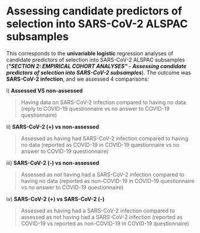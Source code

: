 # Assessing candidate predictors of selection into SARS-CoV-2 ALSPAC subsamples

This corresponds to the **univariable logistic** regression analyses of candidate predictors of selection into SARS-CoV-2 ALSPAC subsamples (***"SECTION 2: EMPIRICAL COHORT ANALYSES" - Assessing candidate predictors of selection into SARS-CoV-2 subsamples***). The outcome was **SARS-CoV-2 infection**, and we assessed 4 comparisons: 

i) **Assessed VS non-assessed**
>Having data on SARS-CoV-2 infection compared to having no data (reply to COVID-19 questionnaire vs no answer to COVID-19 questionnaire)

ii) **SARS-CoV-2 (+) vs non-assessed**
>Assessed as having had SARS-CoV-2 infection compared to having no data (reported as COVID-19 in COVID-19 questionnaire vs no answer to COVID-19 questionnaire)

iii) **SARS-CoV-2 (-) vs non-assessed**
>Assessed as not having had a SARS-CoV-2 infection compared to having no data (reported as non-COVID-19 in COVID-19 questionnaire vs no answer to COVID-19 questionnaire)

iv) **SARS-CoV-2 (+) vs SARS-CoV-2 (-)**
>Assessed as having had a SARS-CoV-2 infection compared to assessed as not having had a SARS-CoV-2 infection (reported as COVID-19 vs reported as non-COVID-19 in COVID-19 questionnaire)

